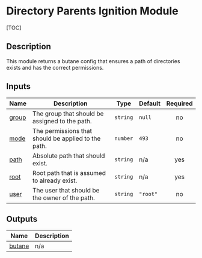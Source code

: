 <!-- BEGIN_TF_DOCS -->
# Directory Parents Ignition Module

[TOC]

## Description

This module returns a butane config that ensures a path of directories exists and has the correct permissions.

## Inputs

| Name | Description | Type | Default | Required |
|------|-------------|------|---------|:--------:|
| <a name="input_group"></a> [group](#input\_group) | The group that should be assigned to the path. | `string` | `null` | no |
| <a name="input_mode"></a> [mode](#input\_mode) | The permissions that should be applied to the path. | `number` | `493` | no |
| <a name="input_path"></a> [path](#input\_path) | Absolute path that should exist. | `string` | n/a | yes |
| <a name="input_root"></a> [root](#input\_root) | Root path that is assumed to already exist. | `string` | n/a | yes |
| <a name="input_user"></a> [user](#input\_user) | The user that should be the owner of the path. | `string` | `"root"` | no |

## Outputs

| Name | Description |
|------|-------------|
| <a name="output_butane"></a> [butane](#output\_butane) | n/a |
<!-- END_TF_DOCS -->
